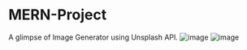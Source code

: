 # MERN-Project
A glimpse of Image Generator using Unsplash API.
![image](https://github.com/lakshaygoel2000/MERN-Project/assets/146955628/4ba43cff-e6d1-4be4-a063-354e2bea672f)
![image](https://github.com/lakshaygoel2000/MERN-Project/assets/146955628/f6941020-eb00-4639-846e-a9d775266f38)
